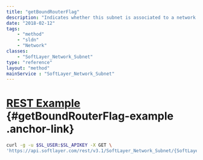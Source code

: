 ```yaml
---
title: "getBoundRouterFlag"
description: "Indicates whether this subnet is associated to a network router and is routable on the network."
date: "2018-02-12"
tags:
    - "method"
    - "sldn"
    - "Network"
classes:
    - "SoftLayer_Network_Subnet"
type: "reference"
layout: "method"
mainService : "SoftLayer_Network_Subnet"
---
```


# [REST Example](#getBoundRouterFlag-example) <a href="/article/rest/"><i class="fas fa-question"></i></a> {#getBoundRouterFlag-example .anchor-link} 
```bash
curl -g -u $SL_USER:$SL_APIKEY -X GET \
'https://api.softlayer.com/rest/v3.1/SoftLayer_Network_Subnet/{SoftLayer_Network_SubnetID}/getBoundRouterFlag'
```
